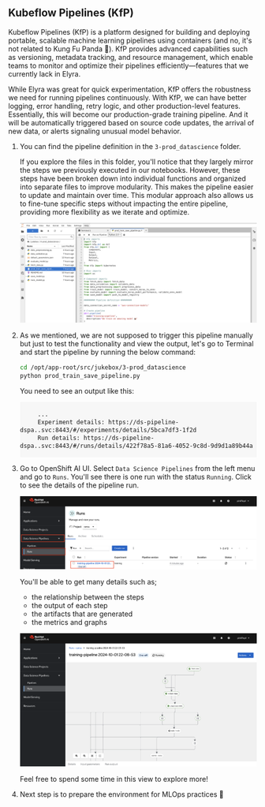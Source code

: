 ## Kubeflow Pipelines (KfP)

Kubeflow Pipelines (KfP) is a platform designed for building and deploying portable, scalable machine learning pipelines using containers (and no, it's not related to Kung Fu Panda 🐼). KfP provides advanced capabilities such as versioning, metadata tracking, and resource management, which enable teams to monitor and optimize their pipelines efficiently—features that we currently lack in Elyra.

While Elyra was great for quick experimentation, KfP offers the robustness we need for running pipelines continuously. With KfP, we can have better logging, error handling, retry logic, and other production-level features. Essentially, this will become our production-grade training pipeline. And it will be automatically triggered based on source code updates, the arrival of new data, or alerts signaling unusual model behavior.

1. You can find the pipeline definition in the `3-prod_datascience` folder.

    If you explore the files in this folder, you'll notice that they largely mirror the steps we previously executed in our notebooks. However, these steps have been broken down into individual functions and organized into separate files to improve modularity. This makes the pipeline easier to update and maintain over time. This modular approach also allows us to fine-tune specific steps without impacting the entire pipeline, providing more flexibility as we iterate and optimize.

    ![kfp.png](./images/kfp.png)

2. As we mentioned, we are not supposed to trigger this pipeline manually but just to test the functionality and view the output, let's go to Terminal and start the pipeline by running the below command:

    ```bash
    cd /opt/app-root/src/jukebox/3-prod_datascience
    python prod_train_save_pipeline.py
    ```

    You need to see an output like this:

    <div class="highlight" style="background: #f7f7f7">
    <pre><code class="language-yaml">
        ...
        Experiment details: https://ds-pipeline-dspa.<USER_NAME>.svc:8443/#/experiments/details/5bca7df3-1f2d
        Run details: https://ds-pipeline-dspa.<USER_NAME>.svc:8443/#/runs/details/422f78a5-81a6-4052-9c8d-9d9d1a89b44a
    </code></pre></div>


3. Go to OpenShift AI UI. Select `Data Science Pipelines` from the left menu and go to `Runs`. You'll see there is one run with the status `Running`. Click to see the details of the pipeline run.

    ![kfp-2.png](./images/kfp-2.png)

    You'll be able to get many details such as;

    - the relationship between the steps
    - the output of each step
    - the artifacts that are generated
    - the metrics and graphs 

    ![kfp-3.png](./images/kfp-3.png)

    Feel free to spend some time in this view to explore more! 

4. Next step is to prepare the environment for MLOps practices 🙌